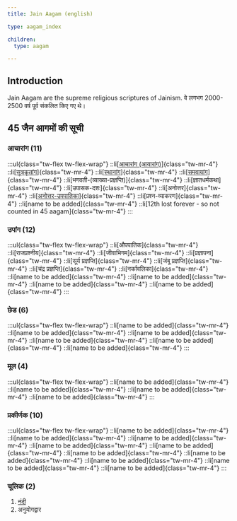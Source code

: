 ```yaml
---
title: Jain Aagam (english)

type: aagam_index

children:
  type: aagam

---
```


## Introduction

Jain Aagam are the supreme religious scriptures of Jainism. वे लगभग 2000-2500 वर्ष पूर्व संकलित किए गए थे।

## 45 जैन आगमों की सूची

### आचारांग (11)

:::ul{class="tw-flex tw-flex-wrap"}
::li[[आचारांग (आयारांग)](/aagam/acharanga)]{class="tw-mr-4"}
::li[[सूत्रकृतांग](/aagam/sutrakritanga)]{class="tw-mr-4"}
::li[[स्थानांग](/aagam/sthananga)]{class="tw-mr-4"}
::li[[समवायांग](/aagam/samavayanga)]{class="tw-mr-4"}
::li[भगवती-(व्याख्या-प्रज्ञप्ति)]{class="tw-mr-4"}
::li[ज्ञातधर्मकथा]{class="tw-mr-4"}
::li[उपासक-दशः]{class="tw-mr-4"}
::li[अनोत्तर]{class="tw-mr-4"}
::li[[अनोत्तर-उपपातिका](/aagam/anuttarovavai)]{class="tw-mr-4"}
::li[प्रश्न-व्याकरण]{class="tw-mr-4"}
::li[name to be added]{class="tw-mr-4"}
::li[12th lost forever - so not counted in 45 aagam]{class="tw-mr-4"}
:::

### उपांग (12)
:::ul{class="tw-flex tw-flex-wrap"}
::li[औपपातिक]{class="tw-mr-4"}
::li[राजप्रश्नीय]{class="tw-mr-4"}
::li[जीवाभिगम]{class="tw-mr-4"}
::li[प्रज्ञापना]{class="tw-mr-4"}
::li[सूर्य प्रज्ञप्ति]{class="tw-mr-4"}
::li[जंबू प्रज्ञप्ति]{class="tw-mr-4"}
::li[चंद्र प्रज्ञप्ति]{class="tw-mr-4"}
::li[नर्कावलिका]{class="tw-mr-4"}
::li[name to be added]{class="tw-mr-4"}
::li[name to be added]{class="tw-mr-4"}
::li[name to be added]{class="tw-mr-4"}
::li[name to be added]{class="tw-mr-4"}
:::

### छेड (6)
:::ul{class="tw-flex tw-flex-wrap"}
::li[name to be added]{class="tw-mr-4"}
::li[name to be added]{class="tw-mr-4"}
::li[name to be added]{class="tw-mr-4"}
::li[name to be added]{class="tw-mr-4"}
::li[name to be added]{class="tw-mr-4"}
::li[name to be added]{class="tw-mr-4"}
:::

### मूल (4)

:::ul{class="tw-flex tw-flex-wrap"}
::li[name to be added]{class="tw-mr-4"}
::li[name to be added]{class="tw-mr-4"}
::li[name to be added]{class="tw-mr-4"}
::li[name to be added]{class="tw-mr-4"}
:::

### प्रकीर्णक (10)

:::ul{class="tw-flex tw-flex-wrap"}
::li[name to be added]{class="tw-mr-4"}
::li[name to be added]{class="tw-mr-4"}
::li[name to be added]{class="tw-mr-4"}
::li[name to be added]{class="tw-mr-4"}
::li[name to be added]{class="tw-mr-4"}
::li[name to be added]{class="tw-mr-4"}
::li[name to be added]{class="tw-mr-4"}
::li[name to be added]{class="tw-mr-4"}
::li[name to be added]{class="tw-mr-4"}
::li[name to be added]{class="tw-mr-4"}
:::


### चूलिक (2)

1. [नंदी](/aagam/nandi)
2. अनुयोगद्वार